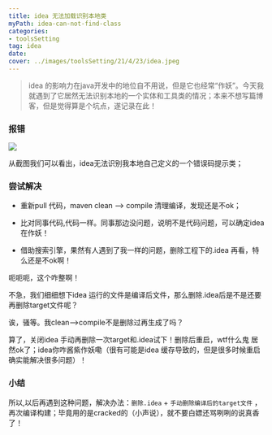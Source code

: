 ```yaml
---
title: idea 无法加载识别本地类
myPath: idea-can-not-find-class
categories:
- toolsSetting
tag: idea
date:
cover: ../images/toolsSetting/21/4/23/idea.jpeg
---
```

> idea 的影响力在java开发中的地位自不用说，但是它也经常“作妖”。今天我就遇到了它居然无法识别本地的一个实体和工具类的情况；本来不想写篇博客，但是觉得算是个坑点，遂记录在此！

### 报错

![](https://s1.ax1x.com/2020/04/27/JWi5sf.png)

从截图我们可以看出，idea无法识别我本地自己定义的一个错误码提示类；

### 尝试解决

- 重新pull 代码，maven clean --> compile 清理编译，发现还是不ok；

- 比对同事代码,代码一样。同事那边没问题，说明不是代码问题，可以确定idea在作妖！
- 借助搜索引擎，果然有人遇到了我一样的问题，删除工程下的.idea 再看，特么还是不ok啊！

呃呃呃，这个咋整啊！

不急，我们细细想下idea 运行的文件是编译后文件，那么删除.idea后是不是还要再删除target文件呢？

诶，骚等。我clean-->compile不是删除过再生成了吗？

算了，关闭idea 手动再删除一次target和.idea试下！删除后重启，wtf什么鬼 居然ok了；idea你咋酱紫作妖嘞（很有可能是idea 缓存导致的，但是很多时候重启确实能解决很多问题）！

### 小结
所以,以后再遇到这种问题，解决办法：`删除.idea` + `手动删除编译后的target文件` ，再次编译构建；毕竟用的是cracked的（小声说），就不要白嫖还骂咧咧的说真香了！